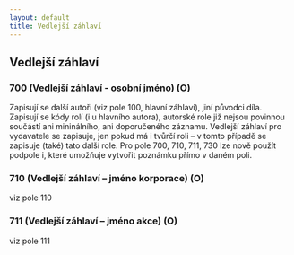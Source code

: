 ```yaml
---
layout: default
title: Vedlejší záhlaví
---
```

## Vedlejší záhlaví

### 700 (Vedlejší záhlaví - osobní jméno) (O)
Zapisují se další autoři (viz pole 100, hlavní záhlaví), jiní původci díla.
Zapisují se kódy rolí (i u hlavního autora), autorské role již nejsou povinnou součástí ani mininálního, ani doporučeného záznamu.
Vedlejší záhlaví pro vydavatele se zapisuje, jen pokud má i tvůrčí roli – v tomto případě se zapisuje (také) tato další role.
Pro pole 700, 710, 711, 730 lze nově použít podpole i, které umožňuje vytvořit poznámku přímo v daném poli.

### 710 (Vedlejší záhlaví – jméno korporace) (O)
viz pole 110

### 711 (Vedlejší záhlaví – jméno akce) (O)
viz pole 111
